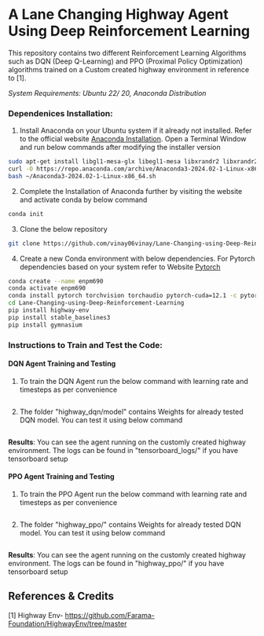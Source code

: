 # A Lane Changing Highway Agent Using Deep Reinforcement Learning

This repository contains two different Reinforcement Learning Algorithms such as DQN (Deep Q-Learning) and PPO (Proximal Policy Optimization) algorithms trained on a Custom created highway environment in reference to [1]. 

*System Requirements: Ubuntu 22/ 20, Anaconda Distribution*

### Dependenices Installation:
1. Install Anaconda on your Ubuntu system if it already not installed. Refer to the official website [Anaconda Installation](https://docs.anaconda.com/free/anaconda/install/linux/). Open a Terminal Window and run below commands after modifying the installer version
```bash
sudo apt-get install libgl1-mesa-glx libegl1-mesa libxrandr2 libxrandr2 libxss1 libxcursor1 libxcomposite1 libasound2 libxi6 libxtst6 #Contiue with next commands if some of the libraries fail to install
curl -O https://repo.anaconda.com/archive/Anaconda3-2024.02-1-Linux-x86_64.sh #Get the version from Anaconda Website
bash ~/Anaconda3-2024.02-1-Linux-x86_64.sh
```
2. Complete the Installation of Anaconda further by visiting the website and activate conda by below command
```bash
conda init
```
3. Clone the below repository 
```bash
git clone https://github.com/vinay06vinay/Lane-Changing-using-Deep-Reinforcement-Learning.git
```
4. Create a new Conda environment with below dependencies. For Pytorch dependencies based on your system refer to Website [Pytorch](https://pytorch.org/get-started/locally/)
```bash
conda create --name enpm690
conda activate enpm690
conda install pytorch torchvision torchaudio pytorch-cuda=12.1 -c pytorch -c nvidia
cd Lane-Changing-using-Deep-Reinforcement-Learning
pip install highway-env
pip install stable_baselines3
pip install gymnasium
```


### Instructions to Train and Test the Code:

#### DQN Agent Training and Testing

1. To train the DQN Agent run the below command with learning rate and timesteps as per convenience
```bash
```
2. The folder "highway_dqn/model" contains Weights for already tested DQN model. You can test it using below command
```bash
```
**Results**: You can see the agent running on the customly created highway environment. The logs can be found in "tensorboard_logs/" if you have tensorboard setup

#### PPO Agent Training and Testing

1. To train the PPO Agent run the below command with learning rate and timesteps as per convenience
```bash
```
2. The folder "highway_ppo/" contains Weights for already tested DQN model. You can test it using below command
```bash
```

**Results**: You can see the agent running on the customly created highway environment. The logs can be found in "highway_ppo/" if you have tensorboard setup


## References & Credits

[1] Highway Env- https://github.com/Farama-Foundation/HighwayEnv/tree/master
